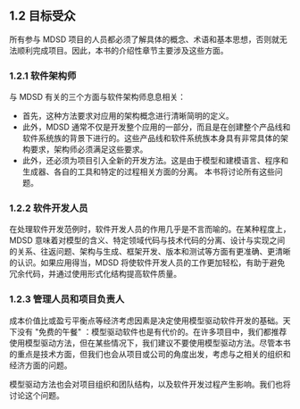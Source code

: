 ## 1.2 目标受众
所有参与 MDSD 项目的人员都必须了解具体的概念、术语和基本思想，否则就无法顺利完成项目。因此，本书的介绍性章节主要涉及这些方面。

### 1.2.1 软件架构师
与 MDSD 有关的三个方面与软件架构师息息相关：
- 首先，这种方法要求对应用的架构概念进行清晰简明的定义。
- 此外，MDSD 通常不仅是开发整个应用的一部分，而且是在创建整个产品线和软件系统族的背景下进行的。这些产品线和软件系统族本身具有非常具体的架构要求，架构师必须满足这些要求。
- 此外，还必须为项目引入全新的开发方法。这是由于模型和建模语言、程序和生成器、各自的工具和特定的过程相关方面的分离。
本书将讨论所有这些问题。

### 1.2.2 软件开发人员
在处理软件开发范例时，软件开发人员的作用几乎是不言而喻的。在某种程度上，MDSD 意味着对模型的含义、特定领域代码与技术代码的分离、设计与实现之间的关系、往返问题、架构与生成、框架开发、版本和测试等方面有更准确、更清晰的认识。如果应用得当，MDSD 将使软件开发人员的工作更加轻松，有助于避免冗余代码，并通过使用形式化结构提高软件质量。

### 1.2.3 管理人员和项目负责人
成本价值比或盈亏平衡点等经济考虑因素是决定使用模型驱动软件开发的基础。天下没有 "免费的午餐" ：模型驱动软件也是有代价的。在许多项目中，我们都推荐使用模型驱动方法，但在某些情况下，我们建议不要使用模型驱动方法。尽管本书的重点是技术方面，但我们也会从项目或公司的角度出发，考虑与之相关的组织和经济方面的问题。

模型驱动方法也会对项目组织和团队结构，以及软件开发过程产生影响。我们也将讨论这个问题。
